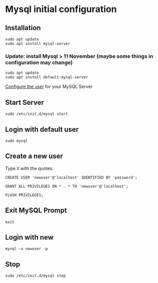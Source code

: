 # Mysql initial configuration

## Installation

```
sudo apt update
sudo apt install mysql-server
```

### Update: install Mysql > 11 November (maybe some things in configuration may change)

```
sudo apt update
sudo apt install default-mysql-server
```

[Configure the user](./mysql_setup.md) for your MySQL Server

## Start Server

`sudo /etc/init.d/mysql start`

## Login with default user

`sudo mysql`

## Create a new user

Type it with the quotes.

```
CREATE USER 'newuser'@'localhost' IDENTIFIED BY 'password';

GRANT ALL PRIVILEGES ON * . * TO 'newuser'@'localhost';

FLUSH PRIVILEGES;
```

## Exit MySQL Prompt
`exit`

## Login with new
`mysql -u newuser -p`

## Stop
`sudo /etc/init.d/mysql stop`
